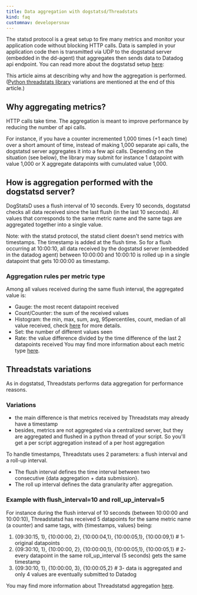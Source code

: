 ```yaml
---
title: Data aggregation with dogstatsd/Threadstats
kind: faq
customnav: developersnav
---
```


The statsd protocol is a great setup to fire many metrics and monitor your application code without blocking HTTP calls. Data is sampled in your application code then is transmitted via UDP to the dogstatsd server (embedded in the dd-agent) that aggregates then sends data to Datadog api endpoint. You can read more about the dogstatsd setup [here](/developers/dogstatsd):

This article aims at describing why and how the aggregation is performed.
([Python threadstats library](/developers/faq/is-there-an-alternative-to-dogstatsd-and-the-api-to-submit-metrics-threadstats) variations are mentioned at the end of this article.)

## Why aggregating metrics?

HTTP calls take time. The aggregation is meant to improve performance by reducing the number of api calls.

For instance, if you have a counter incremented 1,000 times (+1 each time) over a short amount of time, instead of making 1,000 separate api calls, the dogstatsd server aggregates it into a few api calls. Depending on the situation (see below), the library may submit for instance 1 datapoint with value 1,000 or X aggregate datapoints with cumulated value 1,000.

## How is aggregation performed with the dogstatsd server?

DogStatsD uses a flush interval of 10 seconds. Every 10 seconds, dogstatsd checks all data received since the last flush (in the last 10 seconds). All values that corresponds to the same metric name and the same tags are aggregated together into a single value.

Note: with the statsd protocol, the statsd client doesn't send metrics with timestamps. The timestamp is added at the flush time. So for a flush occurring at 10:00:10, all data received by the dogstatsd server (embedded in the datadog agent) between 10:00:00 and 10:00:10 is rolled up in a single datapoint that gets 10:00:00 as timestamp.

### Aggregation rules per metric type

Among all values received during the same flush interval, the aggregated value is:

* Gauge: the most recent datapoint received
* Count/Counter: the sum of the received values
* Histogram: the min, max, sum, avg, 95percentiles, count, median of all value received, check [here](/developers/metrics) for more details.
* Set: the number of different values seen
* Rate: the value difference divided by the time difference of the last 2 datapoints received
You may find more information about each metric type [here](/developers/metrics).

## Threadstats variations

As in dogstatsd, Threadstats performs data aggregation for performance reasons.

### Variations

* the main difference is that metrics received by Threadstats may already have a timestamp
* besides, metrics are not aggregated via a centralized server, but they are aggregated and flushed in a python thread of your script. So you'll get a per script aggregation instead of a per host aggregation

To handle timestamps, Threadstats uses 2 parameters: a flush interval and a roll-up interval.

* The flush interval defines the time interval between two consecutive {data aggregation + data submission}.
* The roll up interval defines the data granularity after aggregation.

### Example with flush_interval=10 and roll_up_interval=5

For instance during the flush interval of 10 seconds (between 10:00:00 and 10:00:10), Threadstatsd has received 5 datapoints for the same metric name (a counter) and same tags, with {timestamps, values} being:

1. {09:30:15, 1}, {10:00:00, 2}, {10:00:04,1}, {10:00:05,1}, {10:00:09,1} # 1- original datapoints
2. {09:30:10, 1}, {10:00:00, 2}, {10:00:00,1}, {10:00:05,1}, {10:00:05,1} # 2- every datapoint in the same roll_up_interval (5 seconds) gets the same timestamp
3. {09:30:10, 1}, {10:00:00, 3}, {10:00:05,2} # 3- data is aggregated and only 4 values are eventually submitted to Datadog

You may find more information about Threadstatsd aggregation [here](https://github.com/DataDog/datadogpy/blob/master/datadog/threadstats/metrics.py).
